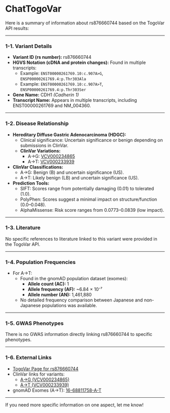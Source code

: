 # ChatTogoVar

Here is a summary of information about rs876660744 based on the TogoVar API results:

---

### **1-1. Variant Details**
- **Variant ID (rs number):** rs876660744  
- **HGVS Notation (cDNA and protein changes):** Found in multiple transcripts:
    - Example: `ENST00000261769.10:c.907A>G`, `ENSP00000261769.4:p.Thr303Ala`
    - Example: `ENST00000261769.10:c.907A>T`, `ENSP00000261769.4:p.Thr303Ser`  
- **Gene Name:** CDH1 *(Cadherin 1)*  
- **Transcript Name:** Appears in multiple transcripts, including ENST00000261769 and NM_004360.  

---

### **1-2. Disease Relationship**
- **Hereditary Diffuse Gastric Adenocarcinoma (HDGC):**  
  - Clinical significance: Uncertain significance or benign depending on submissions in ClinVar.  
  - **ClinVar Variations:**  
    - A→G: [VCV000234865](https://www.ncbi.nlm.nih.gov/clinvar/variation/234865)  
    - A→T: [VCV000233939](https://www.ncbi.nlm.nih.gov/clinvar/variation/233939)  
- **ClinVar Classifications:**  
  - A→G: Benign (B) and uncertain significance (US).  
  - A→T: Likely benign (LB) and uncertain significance (US).  
- **Prediction Tools:**  
  - SIFT: Scores range from potentially damaging (0.01) to tolerated (1.0).  
  - PolyPhen: Scores suggest a minimal impact on structure/function (0.0–0.048).  
  - AlphaMissense: Risk score ranges from 0.0773–0.0839 (low impact).

---

### **1-3. Literature**
No specific references to literature linked to this variant were provided in the TogoVar API.

---

### **1-4. Population Frequencies**
- For A→T:
  - Found in the gnomAD population dataset (exomes):  
    - **Allele count (AC):** 1  
    - **Allele frequency (AF):** ~6.84 × 10⁻⁷  
    - **Allele number (AN):** 1,461,880  
  - No detailed frequency comparison between Japanese and non-Japanese populations was available.

---

### **1-5. GWAS Phenotypes**
There is no GWAS information directly linking rs876660744 to specific phenotypes.

---

### **1-6. External Links**
- [TogoVar Page for rs876660744](https://togovar.biosciencedbc.jp/variant/rs876660744)  
- ClinVar links for variants:
  - [A→G (VCV000234865)](https://www.ncbi.nlm.nih.gov/clinvar/variation/234865)  
  - [A→T (VCV000233939)](https://www.ncbi.nlm.nih.gov/clinvar/variation/233939)  
- gnomAD Exomes (A→T): [16-68811758-A-T](https://gnomad.broadinstitute.org/variant/16-68811758-A-T?dataset=gnomad_r4)

---

If you need more specific information on one aspect, let me know!